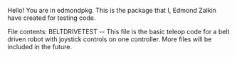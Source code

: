 Hello! You are in edmondpkg. This is the package that I, Edmond Zalkin have created for testing code.

File contents:
    BELTDRIVETEST -- This file is the basic teleop code for a belt driven robot with joystick controls
                     on one controller.
    More files will be included in the future.